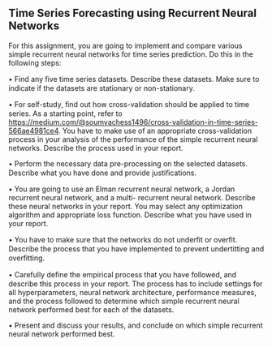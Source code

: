 ## Time Series Forecasting using Recurrent Neural Networks
For this assignment, you are going to implement and compare various simple
recurrent neural networks for time series prediction. Do this in the following
steps:

• Find any ﬁve time series datasets. Describe these datasets. Make sure to
indicate if the datasets are stationary or non-stationary.

• For self-study, ﬁnd out how cross-validation should be applied to time series.
As a starting point, refer to
https://medium.com/@soumyachess1496/cross-validation-in-time-series-566ae4981ce4.
You have to make use of an appropriate cross-validation process in your analysis
of the performance of the simple recurrent neural networks. Describe the process
used in your report.

• Perform the necessary data pre-processing on the selected datasets. Describe
what you have done and provide justiﬁcations.

• You are going to use an Elman recurrent neural network, a Jordan recurrent
neural network, and a multi- recurrent neural network. Describe these neural
networks in your report. You may select any optimization algorithm and
appropriate loss function. Describe what you have used in your report.

• You have to make sure that the networks do not underﬁt or overﬁt. Describe the
process that you have implemented to prevent undertitting and overﬁtting.

• Carefully deﬁne the empirical process that you have followed, and describe
this process in your report. The process has to include settings for all
hyperparameters, neural network architecture, performance measures, and the
process followed to determine which simple recurrent neural network performed
best for each of the datasets.

• Present and discuss your results, and conclude on which simple recurrent
neural network performed best.
